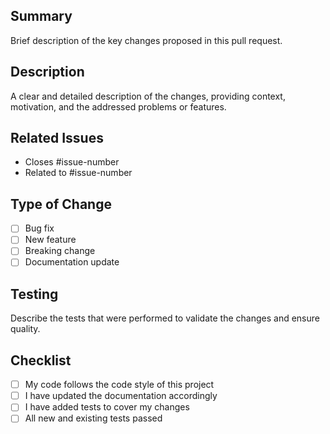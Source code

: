## Summary

Brief description of the key changes proposed in this pull request.

## Description

A clear and detailed description of the changes, providing context, motivation, and the addressed problems or features.

## Related Issues

- Closes #issue-number
- Related to #issue-number

## Type of Change

- [ ] Bug fix
- [ ] New feature
- [ ] Breaking change
- [ ] Documentation update

## Testing

Describe the tests that were performed to validate the changes and ensure quality.

## Checklist

- [ ] My code follows the code style of this project
- [ ] I have updated the documentation accordingly
- [ ] I have added tests to cover my changes
- [ ] All new and existing tests passed
